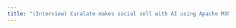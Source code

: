 ```yaml
---
title: "(Interview) Curalate makes social sell with AI using Apache MXNet on AWS"
---
```


<script language="javascript">
    window.location.href = "https://aws.amazon.com/blogs/machine-learning/curalate-makes-social-sell-with-ai-using-apache-mxnet-on-aws/"
</script>
<link rel="canonical" href="https://aws.amazon.com/blogs/machine-learning/curalate-makes-social-sell-with-ai-using-apache-mxnet-on-aws/"/>
